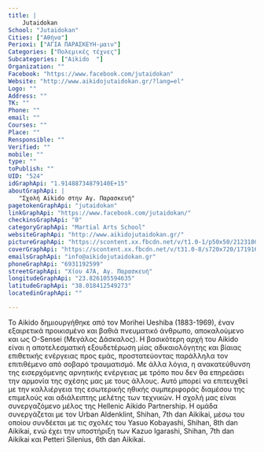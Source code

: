 ```yaml
---
title: |
    Jutaidokan
School: "Jutaidokan"
Cities: ["Αθήνα"]
Perioxi: ["ΑΓΙΑ ΠΑΡΑΣΚΕΥΗ-μαιν"]
Categories: ["Πολεμικές τέχνες"]
Subcategories: ["Aikido  "]
Organization: ""
Facebook: "https://www.facebook.com/jutaidokan"
Website: "http://www.aikidojutaidokan.gr/?lang=el"
Logo: ""
Address: ""
TK: ""
Phone: ""
email: ""
Courses: ""
Place: ""
Rensponsible: ""
Verified: ""
mobile: ""
type: ""
toPublish: ""
UID: "524"
idGraphApi: "1.91488734879140E+15"
aboutGraphApi: | 
   "Σχολή Aikido στην Αγ. Παρασκευή"
pagetokenGraphApi: "jutaidokan"
linkGraphApi: "https://www.facebook.com/jutaidokan/"
checkinsGraphApi: "0"
categoryGraphApi: "Martial Arts School"
websiteGraphApi: "http://www.aikidojutaidokan.gr/"
pictureGraphApi: "https://scontent.xx.fbcdn.net/v/t1.0-1/p50x50/21231803_2012420909038047_3923429406347044569_n.png?oh=d82d81cb6952cc4ee9d83558ae3c2778&amp;oe=5B4A2D8E"
coverGraphApi: "https://scontent.xx.fbcdn.net/v/t31.0-8/s720x720/17191623_1914970722116400_8644042283857425617_o.jpg?oh=3daa39ce0e29f13c498018bfd74b28d1&amp;oe=5B055EE0"
emailsGraphApi: "info@aikidojutaidokan.gr"
phoneGraphApi: "6931192599"
streetGraphApi: "Χίου 47Α, Αγ. Παρασκευή"
longitudeGraphApi: "23.826105594635"
latitudeGraphApi: "38.018412549273"
locatedinGraphApi: ""

---
```


Το Aikido δημιουργήθηκε από τον Morihei Ueshiba (1883-1969), έναν εξαιρετικά προικισμένο και βαθιά πνευματικό άνθρωπο, αποκαλούμενο και ως O-Sensei (Μεγάλος Δάσκαλος). Η βασικότερη αρχή του Aikido είναι η αποτελεσματική εξουδετέρωση μίας αδικαιολόγητης και βίαιας επιθετικής ενέργειας προς εμάς, προστατεύοντας παράλληλα τον επιτιθέμενο από σοβαρό τραυματισμό. Με άλλα λόγια, η ανακατεύθυνση της εισερχόμενης αρνητικής ενέργειας με τρόπο που δεν θα επηρεάσει την αρμονία της σχέσης μας με τους άλλους. Αυτό μπορεί να επιτευχθεί με την καλλιέργεια της εσωτερικής ηθικής συμπεριφοράς διαμέσου της επιμελούς και αδιάλειπτης μελέτης των τεχνικών. Η σχολή μας είναι συνεργαζόμενο μέλος της Hellenic Aikido Partnership. Η ομάδα συνεργάζεται με τον Urban Aldenklint, Shihan, 7th dan Aikikai, μέσω του οποίου συνδέεται με τις σχολές του Yasuo Kobayashi, Shihan, 8th dan Aikikai, ενώ έχει την υποστήριξη των Kazuo Igarashi, Shihan, 7th dan Aikikai και Petteri Silenius, 6th dan Aikikai.

